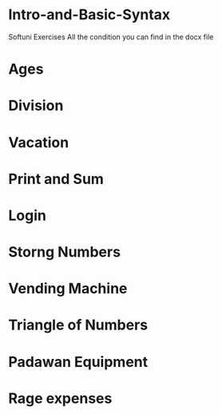 # Intro-and-Basic-Syntax
Softuni Exercises
All the condition you can find in the docx file
  # Ages
  # Division
  # Vacation
  # Print and Sum
  # Login
  # Storng Numbers
  # Vending Machine
  # Triangle of Numbers
  # Padawan Equipment
  # Rage expenses
